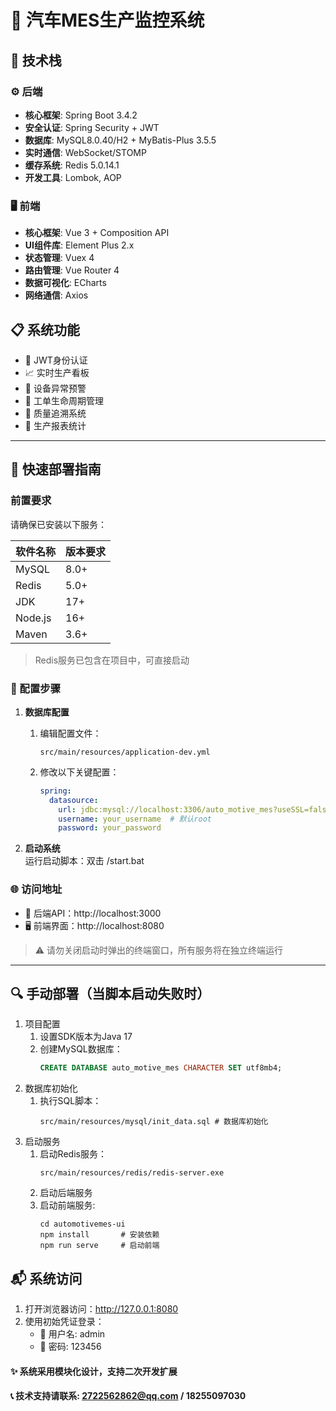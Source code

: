 # 🚗 汽车MES生产监控系统

## 🧰 技术栈

### ⚙️ 后端
- **核心框架**: Spring Boot 3.4.2
- **安全认证**: Spring Security + JWT
- **数据库**: MySQL8.0.40/H2 + MyBatis-Plus 3.5.5
- **实时通信**: WebSocket/STOMP
- **缓存系统**: Redis 5.0.14.1
- **开发工具**: Lombok, AOP

### 🖥️ 前端
- **核心框架**: Vue 3 + Composition API
- **UI组件库**: Element Plus 2.x
- **状态管理**: Vuex 4
- **路由管理**: Vue Router 4
- **数据可视化**: ECharts
- **网络通信**: Axios

## 📋 系统功能
- 🔐 JWT身份认证
- 📈 实时生产看板
- 🚨 设备异常预警
- 📆 工单生命周期管理
- 🔎 质量追溯系统
- 📝 生产报表统计

---

## 🚀 快速部署指南

### 前置要求
请确保已安装以下服务：

| 软件名称 | 版本要求 |
|----------|----------|
| MySQL    | 8.0+     |
| Redis    | 5.0+     |
| JDK      | 17+      |
| Node.js  | 16+      |
| Maven    | 3.6+     |

> Redis服务已包含在项目中，可直接启动

### 🔧 配置步骤

1. **数据库配置**  
   1. 编辑配置文件：  
       ```
       src/main/resources/application-dev.yml
       ```
   2. 修改以下关键配置：
       ```yaml
       spring:
         datasource:
           url: jdbc:mysql://localhost:3306/auto_motive_mes?useSSL=false&characterEncoding=utf8
           username: your_username  # 默认root
           password: your_password
       ```

2. **启动系统**  
   运行启动脚本：双击 /start.bat

### 🌐 访问地址
- 🔌 后端API：http://localhost:3000
- 🖥️ 前端界面：http://localhost:8080

> ⚠️ 请勿关闭启动时弹出的终端窗口，所有服务将在独立终端运行

---

## 🔍 手动部署（当脚本启动失败时）
1. 项目配置
    1. 设置SDK版本为Java 17
    2. 创建MySQL数据库：
        ```sql
        CREATE DATABASE auto_motive_mes CHARACTER SET utf8mb4;
        ```
2. 数据库初始化
    1. 执行SQL脚本：
        ```
        src/main/resources/mysql/init_data.sql # 数据库初始化 
        ```
3. 启动服务
    1. 启动Redis服务：
        ```
        src/main/resources/redis/redis-server.exe
        ```
    2. 启动后端服务
    3. 启动前端服务:
        ```
        cd automotivemes-ui
        npm install       # 安装依赖
        npm run serve     # 启动前端
        ```
## 📬 系统访问
1. 打开浏览器访问：http://127.0.0.1:8080
2. 使用初始凭证登录：
    - 👤 用户名: admin
    - 🔑 密码: 123456

#### ✨ 系统采用模块化设计，支持二次开发扩展
#### 📞 技术支持请联系: 2722562862@qq.com / 18255097030